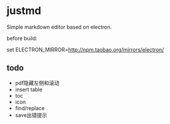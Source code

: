 # justmd
Simple markdown editor based on electron.

before build:

set ELECTRON_MIRROR=http://npm.taobao.org/mirrors/electron/

## todo

* pdf隐藏左侧和滚动
* insert table
* toc
* icon
* find/replace
* save出错提示

